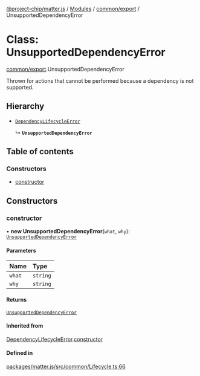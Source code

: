 [@project-chip/matter.js](../README.md) / [Modules](../modules.md) / [common/export](../modules/common_export.md) / UnsupportedDependencyError

# Class: UnsupportedDependencyError

[common/export](../modules/common_export.md).UnsupportedDependencyError

Thrown for actions that cannot be performed because a dependency is not supported.

## Hierarchy

- [`DependencyLifecycleError`](common_export.DependencyLifecycleError.md)

  ↳ **`UnsupportedDependencyError`**

## Table of contents

### Constructors

- [constructor](common_export.UnsupportedDependencyError.md#constructor)

## Constructors

### constructor

• **new UnsupportedDependencyError**(`what`, `why`): [`UnsupportedDependencyError`](common_export.UnsupportedDependencyError.md)

#### Parameters

| Name | Type |
| :------ | :------ |
| `what` | `string` |
| `why` | `string` |

#### Returns

[`UnsupportedDependencyError`](common_export.UnsupportedDependencyError.md)

#### Inherited from

[DependencyLifecycleError](common_export.DependencyLifecycleError.md).[constructor](common_export.DependencyLifecycleError.md#constructor)

#### Defined in

[packages/matter.js/src/common/Lifecycle.ts:66](https://github.com/project-chip/matter.js/blob/904d0c9b952b91f28a21803759c5e5c66ee4d272/packages/matter.js/src/common/Lifecycle.ts#L66)
